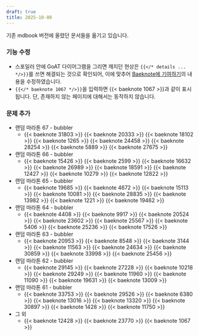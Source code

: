 ```yaml
---
draft: true
title: 2025-10-08
---
```


기존 mdbook 버전에 올렸던 문서들을 옮기고 있습니다.

<!--more-->

### 기능 수정

* 스포일러 안에 GoAT 다이어그램을 그리면 깨지던 현상은 `{{</* details ... */>}}`를 쓰면 해결되는 것으로 확인되어, 이에 맞추어 [Baeknote에 기여하기](/contributing/)의 내용을 수정하였습니다.
* `{{</* baeknote 1067 */>}}`을 입력하면 {{< baeknote 1067 >}}과 같이 표시됩니다. 단, 존재하지 않는 페이지에 대해서는 동작하지 않습니다.

### 문제 추가

* 랜덤 마라톤 67 - bubbler
  * {{< baeknote 31803 >}} {{< baeknote 20333 >}} {{< baeknote 18102 >}} {{< baeknote 1265 >}} {{< baeknote 24458 >}} {{< baeknote 28254 >}} {{< baeknote 5889 >}} {{< baeknote 27675 >}}
* 랜덤 마라톤 66 - bubbler
  * {{< baeknote 15426 >}} {{< baeknote 2599 >}} {{< baeknote 16632 >}} {{< baeknote 26989 >}} {{< baeknote 18591 >}} {{< baeknote 12427 >}} {{< baeknote 10279 >}} {{< baeknote 12822 >}}
* 랜덤 마라톤 65 - bubbler
  * {{< baeknote 19685 >}} {{< baeknote 4672 >}} {{< baeknote 15113 >}} {{< baeknote 10081 >}} {{< baeknote 28835 >}} {{< baeknote 13982 >}} {{< baeknote 1221 >}} {{< baeknote 19462 >}}
* 랜덤 마라톤 64 - bubbler
  * {{< baeknote 4408 >}} {{< baeknote 9917 >}} {{< baeknote 20524 >}} {{< baeknote 23602 >}} {{< baeknote 25567 >}} {{< baeknote 5406 >}} {{< baeknote 25236 >}} {{< baeknote 17526 >}}
* 랜덤 마라톤 63 - bubbler
  * {{< baeknote 20953 >}} {{< baeknote 8548 >}} {{< baeknote 3144 >}} {{< baeknote 11563 >}} {{< baeknote 24634 >}} {{< baeknote 30859 >}} {{< baeknote 33998 >}} {{< baeknote 25456 >}}
* 랜덤 마라톤 62 - bubbler
  * {{< baeknote 29145 >}} {{< baeknote 27228 >}} {{< baeknote 10218 >}} {{< baeknote 29249 >}} {{< baeknote 11960 >}} {{< baeknote 11090 >}} {{< baeknote 19631 >}} {{< baeknote 13009 >}}
* 랜덤 마라톤 61 - bubbler
  * {{< baeknote 33753 >}} {{< baeknote 29526 >}} {{< baeknote 6380 >}} {{< baeknote 13016 >}} {{< baeknote 13320 >}} {{< baeknote 30897 >}} {{< baeknote 1428 >}} {{< baeknote 11750 >}}
* 그 외
  * {{< baeknote 12428 >}} {{< baeknote 23770 >}} {{< baeknote 1067 >}}

